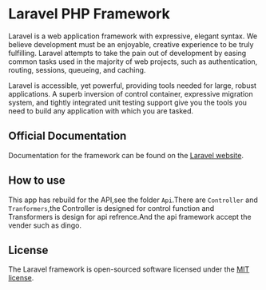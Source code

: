 # Laravel PHP Framework

Laravel is a web application framework with expressive, elegant syntax. We believe development must be an enjoyable, creative experience to be truly fulfilling. Laravel attempts to take the pain out of development by easing common tasks used in the majority of web projects, such as authentication, routing, sessions, queueing, and caching.

Laravel is accessible, yet powerful, providing tools needed for large, robust applications. A superb inversion of control container, expressive migration system, and tightly integrated unit testing support give you the tools you need to build any application with which you are tasked.

## Official Documentation

Documentation for the framework can be found on the [Laravel website](http://laravel.com/docs).

## How to use

This app has rebuild for the API,see the folder `Api`.There are `Controller` and `Tranformers`,the Controller is designed for control function and Transformers is design for api refrence.And the api framework accept the vender such as dingo.

## License

The Laravel framework is open-sourced software licensed under the [MIT license](http://opensource.org/licenses/MIT).


